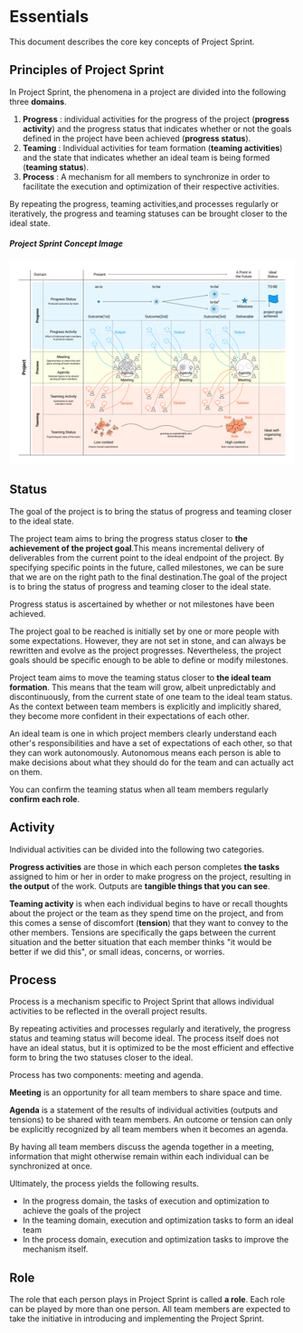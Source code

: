 # Essentials

This document describes the core key concepts of Project Sprint.


## Principles of Project Sprint

In Project Sprint, the phenomena in a project are divided into the following three **domains**.

1. **Progress** : individual activities for the progress of the project (**progress activity**) and the progress status that indicates whether or not the goals defined in the project have been achieved (**progress status**).
2. **Teaming** : Individual activities for team formation (**teaming activities**) and the state that indicates whether an ideal team is being formed (**teaming status**).
3. **Process** : A mechanism for all members to synchronize in order to facilitate the execution and optimization of their respective activities.

By repeating the progress, teaming activities,and processes regularly or iteratively, the progress and teaming statuses can be brought closer to the ideal state.

##### Project Sprint Concept Image
![PJS concept image](/en/images/essentials.png)


## Status
The goal of the project is to bring the status of progress and teaming closer to the ideal state.

The project team aims to bring the progress status closer to **the achievement of the project goal**.This means incremental delivery of deliverables from the current point to the ideal endpoint of the project. By specifying specific points in the future, called milestones, we can be sure that we are on the right path to the final destination.The goal of the project is to bring the status of progress and teaming closer to the ideal state.

Progress status is ascertained by whether or not milestones have been achieved.

The project goal to be reached is initially set by one or more people with some expectations. However, they are not set in stone, and can always be rewritten and evolve as the project progresses. Nevertheless, the project goals should be specific enough to be able to define or modify milestones.

Project team aims to move the teaming status closer to **the ideal team formation**. This means that the team will grow, albeit unpredictably and discontinuously, from the current state of one team to the ideal team status. As the context between team members is explicitly and implicitly shared, they become more confident in their expectations of each other.

An ideal team is one in which project members clearly understand each other's responsibilities and have a set of expectations of each other, so that they can work autonomously. Autonomous means each person is able to make decisions about what they should do for the team and can actually act on them.

You can confirm the teaming status when all team members regularly **confirm each role**.

## Activity
Individual activities can be divided into the following two categories.

**Progress activities** are those in which each person completes **the tasks** assigned to him or her in order to make progress on the project, resulting in **the output** of the work. Outputs are **tangible things that you can see**.

**Teaming activity** is when each individual begins to have or recall thoughts about the project or the team as they spend time on the project, and from this comes a sense of discomfort (**tension**) that they want to convey to the other members. Tensions are specifically the gaps between the current situation and the better situation that each member thinks "it would be better if we did this", or small ideas, concerns, or worries.

## Process

Process is a mechanism specific to Project Sprint that allows individual activities to be reflected in the overall project results.

By repeating activities and processes regularly and iteratively, the progress status and teaming status will become ideal. The process itself does not have an ideal status, but it is optimized to be the most efficient and effective form to bring the two statuses closer to the ideal.

Process has two components: meeting and agenda.

**Meeting** is an opportunity for all team members to share space and time.

**Agenda** is a statement of the results of individual activities (outputs and tensions) to be shared with team members. An outcome or tension can only be explicitly recognized by all team members when it becomes an agenda.

By having all team members discuss the agenda together in a meeting, information that might otherwise remain within each individual can be synchronized at once.

Ultimately, the process yields the following results.

  * In the progress domain, the tasks of execution and optimization to achieve the goals of the project
  * In the teaming domain, execution and optimization tasks to form an ideal team
  * In the process domain, execution and optimization tasks to improve the mechanism itself.

## Role
The role that each person plays in Project Sprint is called **a role**. Each role can be played by more than one person. All team members are expected to take the initiative in introducing and implementing the Project Sprint.

